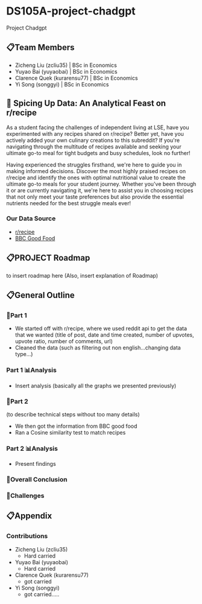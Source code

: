 # DS105A-project-chadgpt
Project Chadgpt


## 📋Team Members 
- Zicheng Liu (zcliu35) | BSc in Economics
- Yuyao Bai (yuyaobai) | BSc in Economics
- Clarence Quek (kurarensu77) | BSc in Economics
- Yi Song (songgyi) | BSc in Economics


## 🍗 Spicing Up Data: An Analytical Feast on r/recipe
As a student facing the challenges of independent living at LSE, have you experimented with any recipes shared on r/recipe? Better yet, have you actively added your own culinary creations to this subreddit? If you're navigating through the multitude of recipes available and seeking your ultimate go-to meal for tight budgets and busy schedules, look no further!

Having experienced the struggles firsthand, we're here to guide you in making informed decisions. Discover the most highly praised recipes on r/recipe and identify the ones with optimal nutritional value to create the ultimate go-to meals for your student journey. Whether you've been through it or are currently navigating it, we're here to assist you in choosing recipes that not only meet your taste preferences but also provide the essential nutrients needed for the best struggle meals ever!

### Our Data Source
- [r/recipe](https://www.reddit.com/r/recipes/)
- [BBC Good Food](https://www.bbcgoodfood.com/)

## 📋PROJECT Roadmap
to insert roadmap here
(Also, insert explanation of Roadmap)

## 📋General Outline
### 📖Part 1 
- We started off with r/recipe, where we used reddit api to get the data that we wanted (title of post, date and time created, number of upvotes, upvote ratio, number of comments, url)
- Cleaned the data (such as filtering out non english...changing data type...)


### Part 1 📊Analysis
- Insert analysis (basically all the graphs we presented previously)

### 📖Part 2 
(to describe technical steps without too many details)
- We then got the information from BBC good food
- Ran a Cosine similarity test to match recipes


### Part 2 📊Analysis
- Present findings

### 📖Overall Conclusion

### 📖Challenges

## 📋Appendix
### Contributions
- Zicheng Liu (zcliu35) 
    - Hard carried
- Yuyao Bai (yuyaobai)
    - Hard carried
- Clarence Quek (kurarensu77) 
    - got carried
- Yi Song (songgyi) 
    - got carried.....


